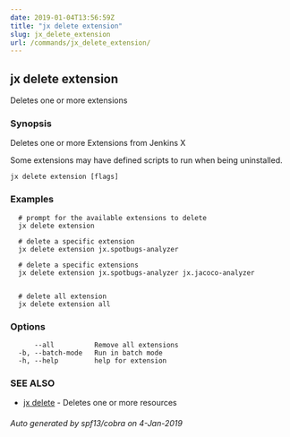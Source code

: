 ```yaml
---
date: 2019-01-04T13:56:59Z
title: "jx delete extension"
slug: jx_delete_extension
url: /commands/jx_delete_extension/
---
```

## jx delete extension

Deletes one or more extensions

### Synopsis

Deletes one or more Extensions from Jenkins X 

Some extensions may have defined scripts to run when being uninstalled.

```
jx delete extension [flags]
```

### Examples

```
  # prompt for the available extensions to delete
  jx delete extension
  
  # delete a specific extension
  jx delete extension jx.spotbugs-analyzer
  
  # delete a specific extensions
  jx delete extension jx.spotbugs-analyzer jx.jacoco-analyzer
  
  
  # delete all extension
  jx delete extension all
```

### Options

```
      --all          Remove all extensions
  -b, --batch-mode   Run in batch mode
  -h, --help         help for extension
```

### SEE ALSO

* [jx delete](/commands/jx_delete/)	 - Deletes one or more resources

###### Auto generated by spf13/cobra on 4-Jan-2019
